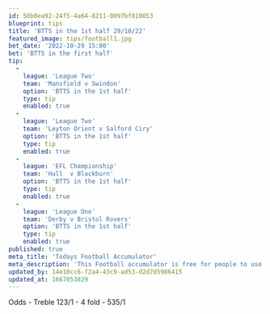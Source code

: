 ```yaml
---
id: 58b0ea92-24f5-4a64-8211-0097bf010053
blueprint: tips
title: 'BTTS in the 1st half 29/10/22'
featured_image: tips/football1.jpg
bet_date: '2022-10-29 15:00'
bet: 'BTTS in the first half'
tip:
  -
    league: 'League Two'
    team: 'Mansfield v Swindon'
    option: 'BTTS in the 1st half'
    type: tip
    enabled: true
  -
    league: 'League Two'
    team: 'Leyton Orient v Salford Ciry'
    option: 'BTTS in the 1st half'
    type: tip
    enabled: true
  -
    league: 'EFL Championship'
    team: 'Hull  v Blackburn'
    option: 'BTTS in the 1st half'
    type: tip
    enabled: true
  -
    league: 'League One'
    team: 'Derby v Bristol Rovers'
    option: 'BTTS in the 1st half'
    type: tip
    enabled: true
published: true
meta_title: 'Todays Football Accumulator'
meta_description: 'This Football accumulator is free for people to use who are looking for Football tips. UK football tips daily. Lets beat the bookies. Winning Bets'
updated_by: 14e10cc6-f2a4-43c9-ad53-d2d7d5986415
updated_at: 1667053829
---
```

Odds - Treble 123/1 - 4 fold - 535/1